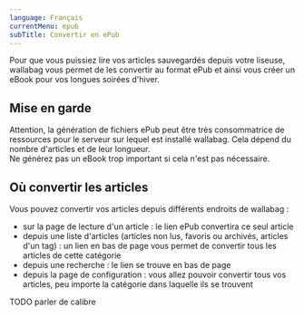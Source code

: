 ```yaml
---
language: Français
currentMenu: epub
subTitle: Convertir en ePub
---
```


Pour que vous puissiez lire vos articles sauvegardés depuis votre liseuse, wallabag vous permet de les convertir au format ePub et ainsi vous créer un eBook pour vos longues soirées d'hiver.

## Mise en garde

Attention, la génération de fichiers ePub peut être très consommatrice de ressources pour le serveur sur lequel est installé wallabag. Cela dépend du nombre d'articles et de leur longueur.  
Ne générez pas un eBook trop important si cela n'est pas nécessaire.

## Où convertir les articles

Vous pouvez convertir vos articles depuis différents endroits de wallabag :

* sur la page de lecture d'un article : le lien ePub convertira ce seul article
* depuis une liste d'articles (articles non lus, favoris ou archivés, articles d'un tag) : un lien en bas de page vous permet de convertir tous les articles de cette catégorie
* depuis une recherche : le lien se trouve en bas de page
* depuis la page de configuration : vous allez pouvoir convertir tous vos articles, peu importe la catégorie dans laquelle ils se trouvent

TODO parler de calibre